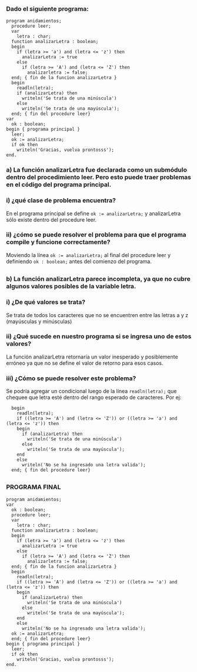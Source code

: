 ### Dado el siguiente programa:
```
program anidamientos;
  procedure leer;
  var
    letra : char;
  function analizarLetra : boolean;
  begin
    if (letra >= 'a') and (letra <= 'z') then
      analizarLetra := true
    else
      if (letra >= 'A') and (letra <= 'Z') then
        analizarletra := false;
  end; { fin de la funcion analizarLetra }
  begin
    readln(letra);
    if (analizarLetra) then
      writeln('Se trata de una minúscula')
    else
      writeln('Se trata de una mayúscula');
  end; { fin del procedure leer}
var
  ok : boolean;
begin { programa principal }
  leer;
  ok := analizarLetra;
  if ok then
    writeln('Gracias, vuelva prontosss');
end.
```
### a) La función analizarLetra fue declarada como un submódulo dentro del procedimiento leer. Pero esto puede traer problemas en el código del programa principal.
### i) ¿qué clase de problema encuentra?
En el programa principal se define `ok := analizarLetra;` y analizarLetra sólo existe dentro del procedure leer.

### ii) ¿cómo se puede resolver el problema para que el programa compile y funcione correctamente?
Moviendo la línea `ok := analizarLetra;` al final del procedure leer y definiendo `ok : boolean;` antes del comienzo del programa.
##
### b) La función analizarLetra parece incompleta, ya que no cubre algunos valores posibles de la variable letra.
### i) ¿De qué valores se trata?
Se trata de todos los caracteres que no se encuentren entre las letras a y z (mayúsculas y minúsculas)

### ii) ¿Qué sucede en nuestro programa si se ingresa uno de estos valores?
La función analizarLetra retornaría un valor inesperado y posiblemente erróneo ya que no se define el valor de retorno para esos casos.

### iii) ¿Cómo se puede resolver este problema?
Se podría agregar un condicional luego de la línea `readln(letra);` que chequee que letra esté dentro del rango esperado de caracteres. Por ej:
```
  begin
    readln(letra);
    if ((letra >= 'A') and (letra <= 'Z')) or ((letra >= 'a') and (letra <= 'z')) then
    begin
      if (analizarLetra) then
        writeln('Se trata de una minúscula')
      else
        writeln('Se trata de una mayúscula');
    end
    else
      writeln('No se ha ingresado una letra valida');  
  end; { fin del procedure leer}
```
##
### PROGRAMA FINAL
```
program anidamientos;
var
  ok : boolean;
  procedure leer;
  var
    letra : char;
  function analizarLetra : boolean;
  begin
    if (letra >= 'a') and (letra <= 'z') then
      analizarLetra := true
    else
      if (letra >= 'A') and (letra <= 'Z') then
        analizarletra := false;
  end; { fin de la funcion analizarLetra }
  begin
    readln(letra);
    if ((letra >= 'A') and (letra <= 'Z')) or ((letra >= 'a') and (letra <= 'z')) then
    begin
      if (analizarLetra) then
        writeln('Se trata de una minúscula')
      else
        writeln('Se trata de una mayúscula');
    end
    else
      writeln('No se ha ingresado una letra valida');  
  ok := analizarLetra;
  end; { fin del procedure leer}
begin { programa principal }
  leer;
  if ok then
    writeln('Gracias, vuelva prontosss');
end.
```
